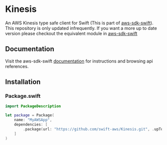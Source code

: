 # Kinesis

An AWS Kinesis type safe client for Swift (This is part of [aws-sdk-swift](https://github.com/swift-aws/aws-sdk-swift)). This repository is only updated infrequently. If you want a more up to date version please checkout the equivalent module in [aws-sdk-swift](https://github.com/swift-aws/aws-sdk-swift)

## Documentation

Visit the aws-sdk-swift [documentation](http://htmlpreview.github.io/?https://github.com/swift-aws/aws-sdk-swift/gh-pages/index.html) for instructions and browsing api references.

## Installation

### Package.swift

```swift
import PackageDescription

let package = Package(
    name: "MyAWSApp",
    dependencies: [
        .package(url: "https://github.com/swift-aws/Kinesis.git", .upToNextMajor(from: "4.0.0"))
    ]
)
```
